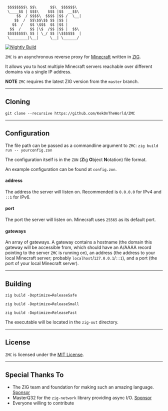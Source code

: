 ```
 $$$$$$$$\ $$\      $$\  $$$$$$\
 \____$$ | $$$\    $$$ |$$  __$$\
     $$  / $$$$\  $$$$ |$$ /  \__|
    $$  /  $$\$$\$$ $$ |$$ |
   $$  /   $$ \$$$  $$ |$$ |
  $$  /    $$ |\$  /$$ |$$ |  $$\
 $$$$$$$$\ $$ | \_/ $$ |\$$$$$$  |
 \________|\__|     \__| \______/
```

[![Nightly Build](https://github.com/lbirkert/ZMC/actions/workflows/nightly.yml/badge.svg)](https://github.com/KekOnTheWorld/ZMC/actions/workflows/nightly.yml)

`ZMC` is an asynchronous reverse proxy for [Minecraft](https://minecraft.net) written in [ZIG](https://ziglang.org).

It allows you to host multiple Minecraft servers reachable over different domains via a single IP address.

**NOTE** `ZMC` requires the latest ZIG version from the `master` branch.

<hr>

## Cloning

`git clone --recursive https://github.com/KekOnTheWorld/ZMC`

<hr>

## Configuration

The file path can be passed as a commandline argument to `ZMC`: `zig build run -- yourconfig.zon`

The configuration itself is in the `ZON` (**Z**ig **O**bject **N**otation) file format.

An example configuration can be found at `config.zon`.

#### address

The address the server will listen on. Recommended is `0.0.0.0` for IPv4 and `::1` for IPv6.

#### port

The port the server will listen on. Minecraft uses `25565` as its default port.

#### gateways

An array of gateways. A gateway contains a hostname (the domain this gateway will be accessible from, which
should have an A/AAAA record pointing to the server `ZMC` is running on), an address (the address to your
local Minecraft server; probably `localhost`/`127.0.0.1`/`::1`), and a port (the port of your local
Minecraft server).

<hr>

## Building

`zig build -Doptimize=ReleaseSafe`

`zig build -Doptimize=ReleaseSmall`

`zig build -Doptimize=ReleaseFast`

The executable will be located in the `zig-out` directory.

<hr>

## License

`ZMC` is licensed under the [MIT License](https://github.com/lbirkert/ZMC/blob/main/LICENSE).

<hr>

## Special Thanks To

- The ZIG team and foundation for making such an amazing language. [Sponsor](https://github.com/sponsors/ziglang)
- MasterQ32 for the `zig-network` library providing async I/O. [Sponsor](https://github.com/sponsors/MasterQ32)
- Everyone willing to contribute
